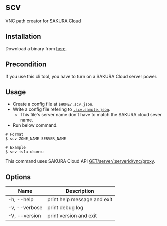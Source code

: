 # scv

VNC path creator for [SAKURA Cloud](http://cloud.sakura.ad.jp)

## Installation

Download a binary from [here](https://github.com/blp1526/scv/releases).

## Precondition

If you use this cli tool, you have to turn on a SAKURA Cloud server power.

## Usage

* Create a config file at `$HOME/.scv.json`.
* Write a config file refering to [`.scv.sample.json`](.scv.sample.json).
  * This file's server name don't have to match the SAKURA cloud sever name.
* Run below command.

```
# Format
$ scv ZONE_NAME SERVER_NAME

# Example
$ scv is1a ubuntu
```

This command uses SAKURA Cloud API [GET/server/:serverid/vnc/proxy](http://developer.sakura.ad.jp/cloud/api/1.1/server/#get_server_serverid_vnc_proxy).

## Options

|Name|Description|
|-|-|
|-h, --help|print help message and exit|
|-v, --verbose|print debug log|
|-V, --version|print version and exit|
